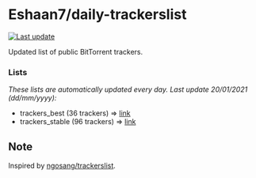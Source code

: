 
# Eshaan7/daily-trackerslist 

[![Last update](https://img.shields.io/badge/Last%20update-20/01/2021-blue.svg)](#)

Updated list of public BitTorrent trackers.

### Lists
*These lists are automatically updated every day. Last update 20/01/2021 (_dd/mm/yyyy_):*

* trackers_best (36 trackers) => [link](https://raw.githubusercontent.com/eshaan7/daily-trackerslist/master/trackers_best.txt)
* trackers_stable (96 trackers) => [link](https://raw.githubusercontent.com/eshaan7/daily-trackerslist/master/trackers_stable.txt)

## Note

Inspired by [ngosang/trackerslist](https://github.com/ngosang/trackerslist).
